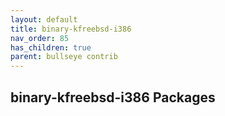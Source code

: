 ```yaml
---
layout: default
title: binary-kfreebsd-i386
nav_order: 85
has_children: true
parent: bullseye contrib
---
```


## binary-kfreebsd-i386 Packages
